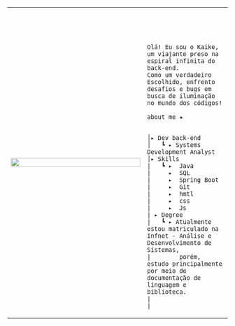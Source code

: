 
<table>
    <tr>
        <td style="width: 30%;">
             <a href="https://terminal.devlucasborges.com" target="_blank"><img src="https://media.tenor.com/drxH1lO9cfEAAAAj/dark-souls-bonfire.gif" style="width:100%; border: none;"/></a>  
        </td>
        <td style="width: 10%; vertical-align: middle;">
            <p style="font-family: monospace; font-size: 80px;">
                
    Olá! Eu sou o Kaike, um viajante preso na espiral infinita do back-end. 
    Como um verdadeiro Escolhido, enfrento desafios e bugs em busca de iluminação 
    no mundo dos códigos!
    
</p>                                                                  
        
    about me ★

    
    │▸ Dev back-end
    │   ┗ ▸ Systems Development Analyst                                               
    │▸ Skills
    |   ┗ ▸  Java
    |     ▸  SQL
    |     ▸  Spring Boot
    |     ▸  Git
    |     ▸  hmtl
    |     ▸  css
    |     ▸  Js
    | ▸ Degree
    |   ┗ ▸ Atualmente estou matriculado na Infnet - Análise e Desenvolvimento de Sistemas, 
    |        porém, estudo principalmente por meio de documentação de linguagem e biblioteca.
    |
    |
                                              
</p>

</tr>
</table>
